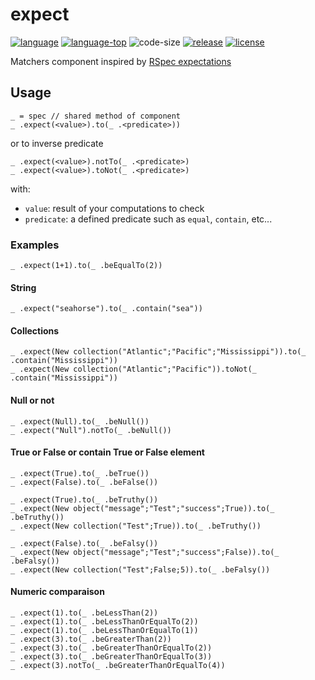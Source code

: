 # expect
[![language][code-shield]][code-url]
[![language-top][code-top]][code-url]
![code-size][code-size]
[![release][release-shield]][release-url]
[![license][license-shield]][license-url]

Matchers component inspired by [RSpec expectations](https://relishapp.com/rspec/rspec-expectations/docs/built-in-matchers)

## Usage

```4d
_ = spec // shared method of component
_ .expect(<value>).to(_ .<predicate>))
```

or to inverse predicate

```4d
_ .expect(<value>).notTo(_ .<predicate>)
_ .expect(<value>).toNot(_ .<predicate>)
```

with:

- `value`: result of your computations to check
- `predicate`: a defined predicate such as `equal`, `contain`, etc...

### Examples

```4d
_ .expect(1+1).to(_ .beEqualTo(2))
```

#### String

```4d
_ .expect("seahorse").to(_ .contain("sea"))
```

#### Collections

```4d
_ .expect(New collection("Atlantic";"Pacific";"Mississippi")).to(_ .contain("Mississippi"))
_ .expect(New collection("Atlantic";"Pacific")).toNot(_ .contain("Mississippi"))
```

#### Null or not

```4d
_ .expect(Null).to(_ .beNull())
_ .expect("Null").notTo(_ .beNull())
```

#### True or False or contain True or False element

```4d
_ .expect(True).to(_ .beTrue())
_ .expect(False).to(_ .beFalse())

_ .expect(True).to(_ .beTruthy())
_ .expect(New object("message";"Test";"success";True)).to(_ .beTruthy())
_ .expect(New collection("Test";True)).to(_ .beTruthy())

_ .expect(False).to(_ .beFalsy())
_ .expect(New object("message";"Test";"success";False)).to(_ .beFalsy())
_ .expect(New collection("Test";False;5)).to(_ .beFalsy())
```

#### Numeric comparaison

```4d
_ .expect(1).to(_ .beLessThan(2))
_ .expect(1).to(_ .beLessThanOrEqualTo(2))
_ .expect(1).to(_ .beLessThanOrEqualTo(1))
_ .expect(3).to(_ .beGreaterThan(2))
_ .expect(3).to(_ .beGreaterThanOrEqualTo(2))
_ .expect(3).to(_ .beGreaterThanOrEqualTo(3))
_ .expect(3).notTo(_ .beGreaterThanOrEqualTo(4))
```

<!-- MARKDOWN LINKS & IMAGES -->
<!-- https://www.markdownguide.org/basic-syntax/#reference-style-links -->
[code-shield]: https://img.shields.io/static/v1?label=language&message=4d&color=blue
[code-top]: https://img.shields.io/github/languages/top/mesopelagique/expect.svg
[code-size]: https://img.shields.io/github/languages/code-size/mesopelagique/expect.svg
[code-url]: https://developer.4d.com/
[release-shield]: https://img.shields.io/github/v/release/mesopelagique/expect
[release-url]: https://github.com/mesopelagique/expect/releases/latest
[license-shield]: https://img.shields.io/github/license/mesopelagique/expect
[license-url]: LICENSE.md
